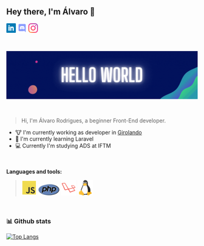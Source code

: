 ## Hey there, I'm Álvaro 👋

[<img alt="Alvaro R. | Linkedin" height="25px" src="https://raw.githubusercontent.com/alvarordgs/alvarordgs/main/assets/linkedin.svg" />](https://www.linkedin.com/in/álvaro-rodrigues-438b15205/)
[<img alt="Alvaro R. | Discord" height="25px" src="https://raw.githubusercontent.com/alvarordgs/alvarordgs/main/assets/discord.svg" />](https://discord.com/channels/@alvarordgs/)
[<img alt="Alvaro R. | Instagram" height="25px" src="https://raw.githubusercontent.com/alvarordgs/alvarordgs/main/assets/insta.svg" />](https://www.instagram.com/alvarordgs98/)

<br>

![Header Github](https://raw.githubusercontent.com/alvarordgs/alvarordgs/main/assets/background.gif)

<br>

>Hi, I'm Álvaro Rodrigues, a beginner Front-End developer.

- :cow: I'm currently working as developer in [Girolando](http://www.girolando.com.br) 
- :rocket: I'm currently learning Laravel
- :computer: Currently I'm studying ADS at IFTM 

<br>
 
 **Languages and tools:**
 
 ><span><img alt="Javascript" height="40px" src="https://raw.githubusercontent.com/alvarordgs/alvarordgs/main/assets/js.svg"/></span> 
 ><span><img alt="Php" height="30px" src="https://raw.githubusercontent.com/alvarordgs/alvarordgs/main/assets/php.svg"/></span> 
 ><span><img alt="Laravel" height="40px" src="https://raw.githubusercontent.com/alvarordgs/alvarordgs/main/assets/laravel.svg"/></span> 
 ><span><img alt="Linux" height="40px" src="https://raw.githubusercontent.com/alvarordgs/alvarordgs/main/assets/linux.svg"/></span> 
 
<br>

### :bar_chart: Github stats
[![Top Langs](https://github-readme-stats.vercel.app/api/top-langs/?username=alvarordgs&layout=compact&theme=)](https://github.com/anuraghazra/github-readme-stats)


<!--
**alvarordgs/alvarordgs** is a ✨ _special_ ✨ repository because its `README.md` (this file) appears on your GitHub profile.

Here are some ideas to get you started:

- 🔭 I’m currently working on ...
- 🌱 I’m currently learning ...
- 👯 I’m looking to collaborate on ...
- 🤔 I’m looking for help with ...
- 💬 Ask me about ...
- 📫 How to reach me: ...
- 😄 Pronouns: ...
- ⚡ Fun fact: ...
-->
